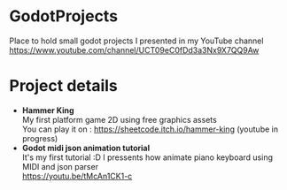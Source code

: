 # GodotProjects
Place to hold small godot projects I presented in my YouTube channel
https://www.youtube.com/channel/UCT09eC0fDd3a3Nx9X7QQ9Aw

# Project details  
- **Hammer King**  
  My first platform game 2D using free graphics assets  
  You can play it on : https://sheetcode.itch.io/hammer-king
  (youtube in progress)
- **Godot midi json animation tutorial**  
  It's my first tutorial :D I pressents how animate piano keyboard using MIDI and json parser  
  https://youtu.be/tMcAn1CK1-c  
